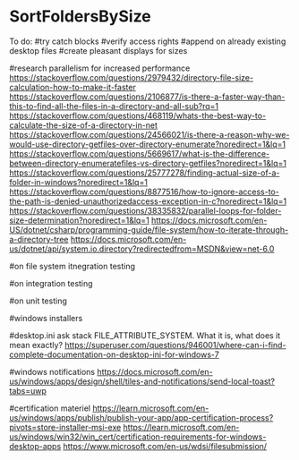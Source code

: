 # SortFoldersBySize
 
To do:
#try catch blocks
#verify access rights
#append on already existing desktop files
#create pleasant displays for sizes

#research parallelism for increased performance
https://stackoverflow.com/questions/2979432/directory-file-size-calculation-how-to-make-it-faster
https://stackoverflow.com/questions/2106877/is-there-a-faster-way-than-this-to-find-all-the-files-in-a-directory-and-all-sub?rq=1
https://stackoverflow.com/questions/468119/whats-the-best-way-to-calculate-the-size-of-a-directory-in-net
https://stackoverflow.com/questions/24566021/is-there-a-reason-why-we-would-use-directory-getfiles-over-directory-enumerate?noredirect=1&lq=1
https://stackoverflow.com/questions/5669617/what-is-the-difference-between-directory-enumeratefiles-vs-directory-getfiles?noredirect=1&lq=1
https://stackoverflow.com/questions/25777278/finding-actual-size-of-a-folder-in-windows?noredirect=1&lq=1
https://stackoverflow.com/questions/8877516/how-to-ignore-access-to-the-path-is-denied-unauthorizedaccess-exception-in-c?noredirect=1&lq=1
https://stackoverflow.com/questions/38335832/parallel-loops-for-folder-size-determination?noredirect=1&lq=1
https://docs.microsoft.com/en-US/dotnet/csharp/programming-guide/file-system/how-to-iterate-through-a-directory-tree
https://docs.microsoft.com/en-us/dotnet/api/system.io.directory?redirectedfrom=MSDN&view=net-6.0

#on file system itnegration testing

#on integration testing

#on unit testing

#windows installers


#desktop.ini
ask stack FILE_ATTRIBUTE_SYSTEM. What it is, what does it mean exactly?
https://superuser.com/questions/946001/where-can-i-find-complete-documentation-on-desktop-ini-for-windows-7

#windows notifications
https://docs.microsoft.com/en-us/windows/apps/design/shell/tiles-and-notifications/send-local-toast?tabs=uwp

#certification materiel 
https://learn.microsoft.com/en-us/windows/apps/publish/publish-your-app/app-certification-process?pivots=store-installer-msi-exe
https://learn.microsoft.com/en-us/windows/win32/win_cert/certification-requirements-for-windows-desktop-apps
https://www.microsoft.com/en-us/wdsi/filesubmission/
